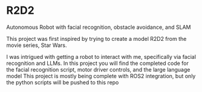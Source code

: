 # R2D2
Autonomous Robot with facial recognition, obstacle avoidance, and SLAM


This project was first inspired by trying to create a model R2D2 from the movie series, Star Wars.

I was intrigued with getting a robot to interact with me, specifically via facial recognition and LLMs.
In this project you will find the completed code for the facial recognition script, motor driver controls, and the large language model
This project is mostly being complete with ROS2 integration, but only the python scripts will be pushed to this repo
